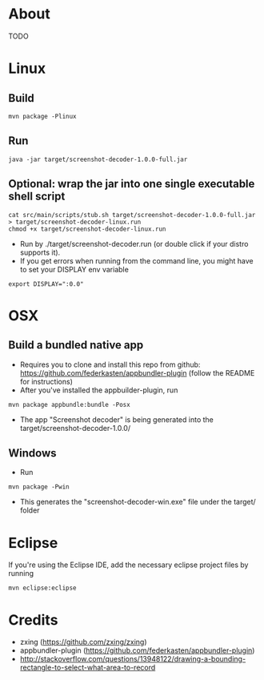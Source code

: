 # About
TODO

# Linux
## Build
```
mvn package -Plinux
```

## Run
```
java -jar target/screenshot-decoder-1.0.0-full.jar
```
## Optional: wrap the jar into one single executable shell script
```
cat src/main/scripts/stub.sh target/screenshot-decoder-1.0.0-full.jar > target/screenshot-decoder-linux.run
chmod +x target/screenshot-decoder-linux.run
```
- Run by ./target/screenshot-decoder.run (or double click if your distro supports it). 
- If you get errors when running from the command line, you might have to set your DISPLAY env variable
```
export DISPLAY=":0.0"
```

# OSX
## Build a bundled native app
- Requires you to clone and install this repo from github: https://github.com/federkasten/appbundler-plugin (follow the README for instructions)
- After you've installed the appbuilder-plugin, run
```
mvn package appbundle:bundle -Posx
```
- The app "Screenshot decoder" is being generated into the target/screenshot-decoder-1.0.0/

## Windows
- Run
```
mvn package -Pwin
```
- This generates the "screenshot-decoder-win.exe" file under the target/ folder

# Eclipse
If you're using the Eclipse IDE, add the necessary eclipse project files by running
```
mvn eclipse:eclipse
```
# Credits
- zxing (https://github.com/zxing/zxing)
- appbundler-plugin (https://github.com/federkasten/appbundler-plugin)
- http://stackoverflow.com/questions/13948122/drawing-a-bounding-rectangle-to-select-what-area-to-record